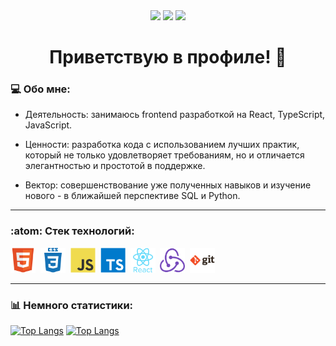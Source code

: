 <div align="center">
  <img src="https://media1.giphy.com/media/v1.Y2lkPTc5MGI3NjExMWpuaXlnODdtdXc2am03MDJ0OGEwNmkxdW81YXV1MHUxMmM0eXY5ZyZlcD12MV9pbnRlcm5hbF9naWZfYnlfaWQmY3Q9Zw/QDjpIL6oNCVZ4qzGs7/giphy.gif" width="100"/>
  <img src="https://media.giphy.com/media/YbXLZ6dymH758xSEbM/giphy.gif?cid=ecf05e47jchzq8dl3dn326f5a16yi58i3oz5cm2t814dn4an&ep=v1_gifs_search&rid=giphy.gif&ct=g" width="100"/>
  <img src="https://media.giphy.com/media/fha1cv4Le2lVRXXJsc/giphy.gif?cid=ecf05e47b155u6120e07twgwut39ptcsldujthna4exvjcc5&ep=v1_gifs_search&rid=giphy.gif&ct=g" width="100"/>
</div>

<h1 align="center">Приветствую в профиле! 👋</h1>

### :computer: Обо мне:
- Деятельность: занимаюсь frontend разработкой на React, TypeScript, JavaScript.

- Ценности: разработка кода с использованием лучших практик, который не только удовлетворяет требованиям, но и отличается элегантностью и простотой в поддержке.

- Вектор: совершенствование уже полученных навыков и изучение нового - в ближайшей перспективе SQL и Python.

---

### :atom: Стек технологий:
<div>
  <img src="https://github.com/devicons/devicon/blob/master/icons/html5/html5-original.svg" title="HTML5" alt="HTML" width="40" height="40"/>&nbsp;
  <img src="https://github.com/devicons/devicon/blob/master/icons/css3/css3-plain-wordmark.svg"  title="CSS3" alt="CSS" width="40" height="40"/>&nbsp;
  <img src="https://github.com/devicons/devicon/blob/master/icons/javascript/javascript-original.svg" title="JavaScript" alt="JavaScript" width="40" height="40"/>&nbsp;
  <img src="https://github.com/devicons/devicon/blob/master/icons/typescript/typescript-plain.svg"  title="TypeScript" alt="TypeScript" width="40" height="40"/>&nbsp;
  <img src="https://github.com/devicons/devicon/blob/master/icons/react/react-original-wordmark.svg" title="React" alt="React" width="40" height="40"/>&nbsp;
  <img src="https://github.com/devicons/devicon/blob/master/icons/redux/redux-original.svg" title="Redux" alt="Redux " width="40" height="40"/>&nbsp;
  <img src="https://github.com/devicons/devicon/blob/master/icons/git/git-original-wordmark.svg" title="Git" **alt="Git" width="40" height="40"/>
</div>

---

### :bar_chart: Немного статистики:
[![Top Langs](https://github-readme-stats.vercel.app/api/top-langs/?username=Ezarionn&layout=compact&theme=default#gh-dark-mode-only)](https://github.com/anuraghazra/github-readme-stats#gh-dark-mode-only)
[![Top Langs](https://github-readme-stats.vercel.app/api/top-langs/?username=Ezarionn&layout=compact&theme=default#gh-light-mode-only)](https://github.com/anuraghazra/github-readme-stats#gh-light-mode-only)

<div align="center">
  <img src="https://komarev.com/ghpvc/?username=Ezarionn&style=plastic&color=blueviolet" alt=""/>
</div>


